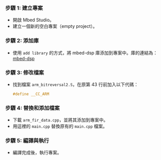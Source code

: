 ### 步驟 1: 建立專案

- 開啟 Mbed Studio。
- 建立一個新的空白專案（empty project）。

### 步驟 2: 添加庫

- 使用 `add library` 的方式，將 mbed-dsp 庫添加到專案中。庫的連結為：[mbed-dsp](https://os.mbed.com/teams/mbed-official/code/mbed-dsp)

### 步驟 3: 修改檔案

- 找到檔案 `arm_bitreversal2.S`，在原第 43 行前加入以下代碼：
  ```c
  #define __CC_ARM
  ```

### 步驟 4: 替換和添加檔案

- 下載 `arm_fir_data.cpp`，並將其添加到專案中。
- 用這裡的 `main.cpp` 替換原有的 `main.cpp` 檔案。

### 步驟 5: 編譯與執行

- 編譯完成後，執行專案。

